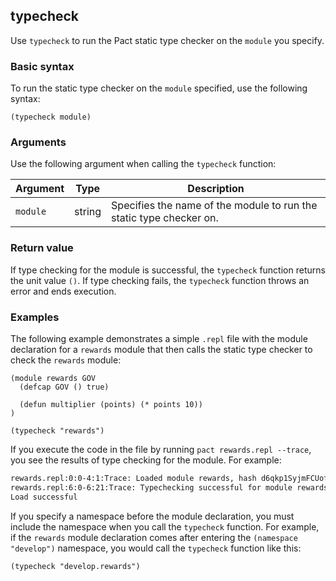 ## typecheck

Use `typecheck` to run the Pact static type checker on the `module` you specify.

### Basic syntax

To run the static type checker on the `module` specified, use the following syntax:

```pact
(typecheck module)
```

### Arguments

Use the following argument when calling the `typecheck` function:

| Argument | Type | Description |
|----------|------|-------------|
| `module` | string | Specifies the name of the module to run the static type checker on. |

### Return value

If type checking for the module is successful, the `typecheck` function returns the unit value `()`. 
If type checking fails, the `typecheck` function throws an error and ends execution.

### Examples

The following example demonstrates a simple `.repl` file with the module declaration for a `rewards` module that then calls the static type checker to check the `rewards` module:

```pact
(module rewards GOV
  (defcap GOV () true)

  (defun multiplier (points) (* points 10))
)

(typecheck "rewards")
```

If you execute the code in the file by running `pact rewards.repl --trace`, you see the results of type checking for the module.
For example:

```bash
rewards.repl:0:0-4:1:Trace: Loaded module rewards, hash d6qkp1SyjmFCUofnsMpdV2W3IOLH8VA9lg0Dqv4cN_M
rewards.repl:6:0-6:21:Trace: Typechecking successful for module rewards
Load successful
```

If you specify a namespace before the module declaration, you must include the namespace when you call the `typecheck` function.
For example, if the `rewards` module declaration comes after entering the `(namespace "develop")` namespace, you would call the `typecheck` function like this:

```pact
(typecheck "develop.rewards")
```
